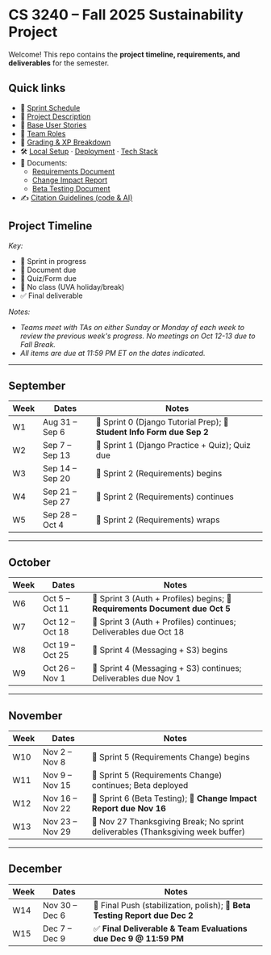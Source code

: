 # CS 3240 – Fall 2025 Sustainability Project

Welcome! This repo contains the **project timeline, requirements, and deliverables** for the semester.

## Quick links
- 📅 [Sprint Schedule](docs/sprints.md)
- 📘 [Project Description](docs/project_description.md)
- 📝 [Base User Stories](docs/user_stories.md)
- 👥 [Team Roles](docs/team_roles.md)
- 🧭 [Grading & XP Breakdown](docs/grading.md)
- 🛠️ [Local Setup](docs/setup.md) · [Deployment](docs/deployment.md) · [Tech Stack](docs/tech_stack.md)
- 🧾 Documents:
  - [Requirements Document](#)
  - [Change Impact Report](#)
  - [Beta Testing Document](#)
- ✍️ [Citation Guidelines (code & AI)](docs/citation_guidelines.md)

## Project Timeline

_Key:_
- 🚀 Sprint in progress  
- 📄 Document due  
- 📝 Quiz/Form due  
- 🛑 No class (UVA holiday/break)  
- ✅ Final deliverable  

_Notes:_ 
- _Teams meet with TAs on either Sunday or Monday of each week to review the previous week's progress.  No meetings on Oct 12-13 due to Fall Break._
- _All items are due at 11:59 PM ET on the dates indicated._
---

## September
| Week | Dates        | Notes |
|------|-------------|-------|
| W1   | Aug 31 – Sep 6  | 🚀 Sprint 0 (Django Tutorial Prep); 📝 **Student Info Form due Sep 2** |
| W2   | Sep 7 – Sep 13  | 🚀 Sprint 1 (Django Practice + Quiz); Quiz due |
| W3   | Sep 14 – Sep 20 | 🚀 Sprint 2 (Requirements) begins |
| W4   | Sep 21 – Sep 27 | 🚀 Sprint 2 (Requirements) continues |
| W5   | Sep 28 – Oct 4  | 🚀 Sprint 2 (Requirements) wraps |

---

## October
| Week | Dates        | Notes |
|------|-------------|-------|
| W6   | Oct 5 – Oct 11 | 🚀 Sprint 3 (Auth + Profiles) begins; 📄 **Requirements Document due Oct 5** |
| W7   | Oct 12 – Oct 18 | 🚀 Sprint 3 (Auth + Profiles) continues; Deliverables due Oct 18 |
| W8   | Oct 19 – Oct 25 | 🚀 Sprint 4 (Messaging + S3) begins |
| W9   | Oct 26 – Nov 1  | 🚀 Sprint 4 (Messaging + S3) continues; Deliverables due Nov 1 |

---

## November
| Week | Dates        | Notes |
|------|-------------|-------|
| W10  | Nov 2 – Nov 8  | 🚀 Sprint 5 (Requirements Change) begins |
| W11  | Nov 9 – Nov 15 | 🚀 Sprint 5 (Requirements Change) continues; Beta deployed |
| W12  | Nov 16 – Nov 22 | 🚀 Sprint 6 (Beta Testing); 📄 **Change Impact Report due Nov 16** |
| W13  | Nov 23 – Nov 29 | 🛑 Nov 27 Thanksgiving Break; No sprint deliverables (Thanksgiving week buffer) |

---

## December
| Week | Dates        | Notes |
|------|-------------|-------|
| W14  | Nov 30 – Dec 6  | 🚀 Final Push (stabilization, polish); 📄 **Beta Testing Report due Dec 2** |
| W15  | Dec 7 – Dec 9   | ✅ **Final Deliverable & Team Evaluations due Dec 9 @ 11:59 PM** |
